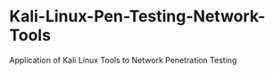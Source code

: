 # Kali-Linux-Pen-Testing-Network-Tools
Application of Kali Linux Tools to Network Penetration Testing
